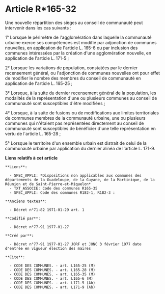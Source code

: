 # Article R*165-32

Une nouvelle répartition des sièges au conseil de communauté peut intervenir dans les cas suivants :

1° Lorsque le périmètre de l'agglomération dans laquelle la communauté urbaine exerce ses compétences est modifié par
adjonction de communes nouvelles, en application de l'article L. 165-6 ou par inclusion des communes intéressées par la
création d'une agglomération nouvelle, en application de l'article L. 171-5 ; 

2° Lorsque les variations de population, constatées par le dernier recensement général, ou l'adjonction de communes nouvelles
ont pour effet de modifier le nombre des membres du conseil de communauté en application de l'article L. 165-25 ; 

3° Lorsque, à la suite du dernier recensement général de la population, les modalités de la représentation d'une ou plusieurs
communes au conseil de communauté sont susceptibles d'être modifiées ; 

4° Lorsque, à la suite de fusions ou de modifications aux limites territoriales de communes membres de la communauté urbaine,
une ou plusieurs communes qui n'étaient pas représentées directement au conseil de communauté sont susceptibles de bénéficier
d'une telle représentation en vertu de l'article L. 165-28 ; 

5° Lorsque le territoire d'un ensemble urbain est distrait de celui de la communauté urbaine par application du dernier
alinéa de l'article L. 171-9.

**Liens relatifs à cet article**

	**Liens**:

	  - SPEC_APPLI: *Dispositions non applicables aux communes des départements de la Guadeloupe, de la Guyane, de la Martinique, de la Réunion et de Saint-Pierre-et-Miquelon*
	  - TXT_ASSOCIE: Code des communes R165-35
	  - SPEC_APPLI: Code des communes R182-1, R182-3 :

	**Anciens textes**:

	  - Décret n°71-82 1971-01-29 art. 1

	**Codifié par**:

	  - Décret n°77-91 1977-01-27

	**Créé par**:

	  - Décret n°77-91 1977-01-27 JORF et JONC 3 février 1977 date d'entrée en vigueur élection des maires

	**Cite**:

	  - CODE DES COMMUNES. - art. L165-25 (M)
	  - CODE DES COMMUNES. - art. L165-28 (M)
	  - CODE DES COMMUNES. - art. L165-35 (M)
	  - CODE DES COMMUNES. - art. L165-6 (M)
	  - CODE DES COMMUNES. - art. L171-5 (Ab)
	  - CODE DES COMMUNES. - art. L171-9 (Ab)
